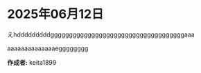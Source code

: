 # 2025年06月12日

えhdddddddddggggggggggggggggggggggggggggggggggggaaa







aaaaaaaaaaaaaaegggggggg

**作成者:** keita1899  
